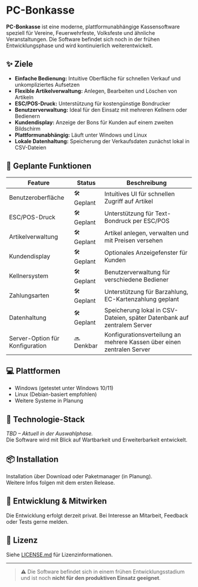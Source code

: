 # PC-Bonkasse

**PC-Bonkasse** ist eine moderne, plattformunabhängige Kassensoftware speziell für Vereine, Feuerwehrfeste, Volksfeste und ähnliche Veranstaltungen. Die Software befindet sich noch in der frühen Entwicklungsphase und wird kontinuierlich weiterentwickelt.

## ✨ Ziele

- **Einfache Bedienung:** Intuitive Oberfläche für schnellen Verkauf und unkompliziertes Aufsetzen
- **Flexible Artikelverwaltung:** Anlegen, Bearbeiten und Löschen von Artikeln
- **ESC/POS-Druck:** Unterstützung für kostengünstige Bondrucker
- **Benutzerverwaltung:** Ideal für den Einsatz mit mehreren Kellnern oder Bedienern
- **Kundendisplay:** Anzeige der Bons für Kunden auf einem zweiten Bildschirm
- **Plattformunabhängig:** Läuft unter Windows und Linux
- **Lokale Datenhaltung:** Speicherung der Verkaufsdaten zunächst lokal in CSV-Dateien

## 🔧 Geplante Funktionen

| Feature                          | Status         | Beschreibung                                                                 |
|---------------------------------|----------------|-----------------------------------------------------------------------------|
| Benutzeroberfläche              | 🛠️ Geplant | Intuitives UI für schnellen Zugriff auf Artikel                             |
| ESC/POS-Druck                   | 🛠️ Geplant | Unterstützung für Text-Bondruck per ESC/POS                                 |
| Artikelverwaltung               | 🛠️ Geplant | Artikel anlegen, verwalten und mit Preisen versehen                         |
| Kundendisplay                   | 🛠️ Geplant | Optionales Anzeigefenster für Kunden                                        |
| Kellnersystem                   | 🛠️ Geplant      | Benutzerverwaltung für verschiedene Bediener                                |
| Zahlungsarten                  | 🛠️ Geplant | Unterstützung für Barzahlung, EC-Kartenzahlung geplant                      |
| Datenhaltung                   | 🛠️ Geplant  | Speicherung lokal in CSV-Dateien, später Datenbank auf zentralem Server     |
| Server-Option für Konfiguration | 🔜 Denkbar      | Konfigurationsverteilung an mehrere Kassen über einen zentralen Server      |

## 💻 Plattformen

- Windows (getestet unter Windows 10/11)
- Linux (Debian-basiert empfohlen)
- Weitere Systeme in Planung

## 🧱 Technologie-Stack

_TBD – Aktuell in der Auswahlphase._  
Die Software wird mit Blick auf Wartbarkeit und Erweiterbarkeit entwickelt.

## 📦 Installation

Installation über Download oder Paketmanager (in Planung).  
Weitere Infos folgen mit dem ersten Release.

## 🧪 Entwicklung & Mitwirken

Die Entwicklung erfolgt derzeit privat. Bei Interesse an Mitarbeit, Feedback oder Tests gerne melden.

## 📄 Lizenz

Siehe [LICENSE.md](LICENSE.md) für Lizenzinformationen.

---

> ⚠️ Die Software befindet sich in einem frühen Entwicklungsstadium und ist noch **nicht für den produktiven Einsatz geeignet**.
